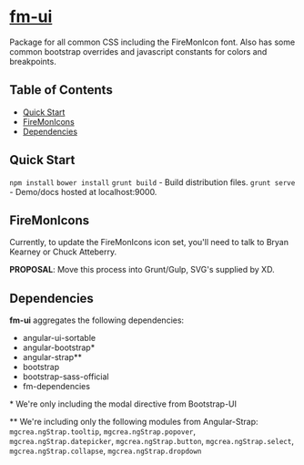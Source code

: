 # [fm-ui](http://stash.securepassage.com/projects/WEBC/repos/fm-ui)

Package for all common CSS including the FireMonIcon font.  Also has some common bootstrap overrides and javascript constants for colors and breakpoints.


## Table of Contents
<!-- MarkdownTOC -->

- [Quick Start](#quick-start)
- [FireMonIcons](#firemonicons)
- [Dependencies](#dependencies)

<!-- /MarkdownTOC -->


## Quick Start

`npm install`
`bower install`
`grunt build` - Build distribution files.
`grunt serve` - Demo/docs hosted at localhost:9000.


## FireMonIcons

Currently, to update the FireMonIcons icon set, you'll need to talk to Bryan Kearney or Chuck Atteberry.

**PROPOSAL**: Move this process into Grunt/Gulp, SVG's supplied by XD.


## Dependencies

**fm-ui** aggregates the following dependencies:

* angular-ui-sortable
* angular-bootstrap\*
* angular-strap\**
* bootstrap
* bootstrap-sass-official
* fm-dependencies

\*  We're only including the modal directive from Bootstrap-UI

\** We're including only the following modules from Angular-Strap:
 `mgcrea.ngStrap.tooltip`, `mgcrea.ngStrap.popover`, `mgcrea.ngStrap.datepicker`, `mgcrea.ngStrap.button`, `mgcrea.ngStrap.select`, `mgcrea.ngStrap.collapse`, `mgcrea.ngStrap.dropdown`
     

